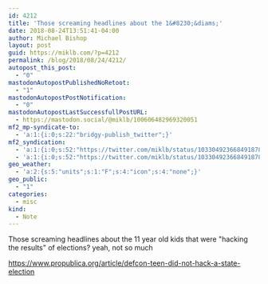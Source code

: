```yaml
---
id: 4212
title: 'Those screaming headlines about the 1&#8230;&diams;'
date: 2018-08-24T13:51:41-04:00
author: Michael Bishop
layout: post
guid: https://miklb.com/?p=4212
permalink: /blog/2018/08/24/4212/
autopost_this_post:
  - "0"
mastodonAutopostPublishedNoRetoot:
  - "1"
mastodonAutopostPostNotification:
  - "0"
mastodonAutopostLastSuccessfullPostURL:
  - https://mastodon.social/@miklb/100606482969320051
mf2_mp-syndicate-to:
  - 'a:1:{i:0;s:22:"bridgy-publish_twitter";}'
mf2_syndication:
  - 'a:1:{i:0;s:52:"https://twitter.com/miklb/status/1033049236684918784";}'
  - 'a:1:{i:0;s:52:"https://twitter.com/miklb/status/1033049236684918784";}'
geo_weather:
  - 'a:2:{s:5:"units";s:1:"F";s:4:"icon";s:4:"none";}'
geo_public:
  - "1"
categories:
  - misc
kind:
  - Note
---
```

Those screaming headlines about the 11 year old kids that were "hacking the results" of elections? yeah, not so much 

https://www.propublica.org/article/defcon-teen-did-not-hack-a-state-election